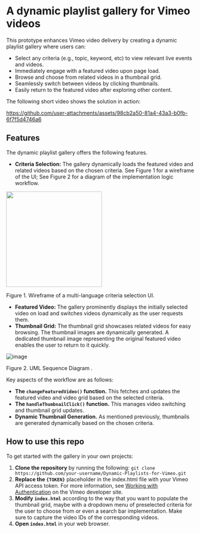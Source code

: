# A dynamic playlist gallery for Vimeo videos

This prototype enhances Vimeo video delivery by creating a dynamic playlist gallery where users can:

* Select any criteria (e.g., topic, keyword, etc) to view relevant live events and videos.
* Immediately engage with a featured video upon page load.
* Browse and choose from related videos in a thumbnail grid.
* Seamlessly switch between videos by clicking thumbnails.
* Easily return to the featured video after exploring other content.

The following short video shows the solution in action:

https://github.com/user-attachments/assets/98cb2a50-81a4-43a3-b0fb-6f7f5d4746a6

## Features

The dynamic playlist gallery offers the following features.

* **Criteria Selection:** The gallery dynamically loads the featured video and related videos based on the chosen criteria. See Figure 1 for a wireframe of the UI; See Figure 2 for a diagram of the implementation logic workflow.

<img width="256" align="center" src="https://github.com/user-attachments/assets/81d358d3-cba5-4f0c-8293-56dbc60a5122">
<p align="left">Figure 1. Wireframe of a multi-language criteria selection UI.
</p>

* **Featured Video:** The gallery prominently displays the initially selected video on load and switches videos dynamically as the user requests them.
* **Thumbnail Grid:** The thumbnail grid showcases related videos for easy browsing. The thumbnail images are dynamically generated. A dedicated thumbnail image representing the original featured video enables the user to return to it quickly.
  

![image](https://github.com/user-attachments/assets/26651cb2-38b2-4d3a-8ee9-0c372488a945)
<p align="left">Figure 2. UML Sequence Diagram .</p>


Key aspects of the workflow are as follows:


* **The `changeFeaturedVideo()` function.** This fetches and updates the featured video and video grid based on the selected criteria.
* **The `handleThumbnailClick()` function.** This manages video switching and thumbnail grid updates.
* **Dynamic Thumbnail Generation.** As mentioned previously, thumbnails are generated dynamically based on the chosen criteria.


## How to use this repo

To get started with the gallery in your own projects:

1. **Clone the repository** by running the following: `git clone https://github.com/your-username/Dynamic-Playlists-for-Vimeo.git`
2. **Replace the `{TOKEN}`** placeholder in the index.html file with your Vimeo API access token. For more information, see [Working with Authentication](https://developer.vimeo.com/api/authentication) on the Vimeo developer site.
3. **Modify `index.html`** according to the way that you want to populate the thumbnail grid, maybe with a dropdown menu of preselected criteria for the user to choose from or even a search bar implementation. Make sure to capture the video IDs of the corresponding videos.
4. **Open `index.html`** in your web browser.

